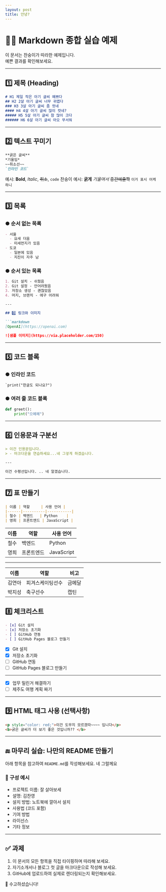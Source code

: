 ```yaml
---
layout: post
title: 안녕?
---
```


# 🧑‍💻 Markdown 종합 실습 예제

이 문서는 찬숭이가 따라한 예제입니다.  
예쁜 결과를 확인해보세요.

---

## 1️⃣ 제목 (Heading)

```markdown
# H1 제일 작은 아기 글씨 예쁘다
## H2 2살 아기 글씨 너무 귀엽다
### H3 3살 아기 글씨 좀 컷네
#### H4 4살 아기 글씨 많이 컷네?
##### H5 5살 아기 글씨 참 많이 크다
###### H6 6살 아기 글씨 아오 무서워

```

---

## 2️⃣ 텍스트 꾸미기

```markdown
**굵은 글씨**
*기울임*
~~취소선~~
`인라인 코드`
```

예시: **Bold**, *Italic*, ~~취소~~, `code`
찬숭이 예시: **굵게** *기울여서* ~~중간에줄쫙~~ `이거 표시 어케 하니`

---

## 3️⃣ 목록

### ● 순서 없는 목록

```markdown
- 서울
  - 요새 더움
  - 미세먼지가 있음
- 도쿄
  - 일본에 있음
  - 지진이 자주 남
```

### ● 순서 있는 목록

```markdown
1. Git 설치 - 쉬웠음
2. Git 설정 - 안어려웠음 
3. 저장소 생성 - 괜찮았음
4. 머지, 브랜치 - 에구 어려워

---

## 4️⃣ 링크와 이미지

```markdown
[OpenAI](https://openai.com)

![샘플 이미지](https://via.placeholder.com/150)
```

---

## 5️⃣ 코드 블록

### ● 인라인 코드

```markdown
`print("한글도 되나요?")
```

### ● 여러 줄 코드 블록

```python
def greet():
    print("으헤헤")
```

---

## 6️⃣ 인용문과 구분선

```markdown
> 이건 인용문입니다.
> - 마크다운을 연습하세요...네 그겋게 하겠습니다.

---

이건 수평선입니다. .. 네 알겠습니다.
```

---

## 7️⃣ 표 만들기

```markdown
| 이름 | 역할     | 사용 언어 |
|------|----------|-----------|
| 철수 | 백엔드   | Python    |
| 영희 | 프론트엔드 | JavaScript |
```

| 이름 | 역할     | 사용 언어 |
|------|----------|-----------|
| 철수 | 백엔드   | Python    |
| 영희 | 프론트엔드 | JavaScript |

---

| 이름 | 역할     | 비고 |
|------|----------|-----------|
| 김연아 | 피겨스케이팅선수   | 금메달    |
| 박지성 | 축구선수 | 캡틴 |


## 8️⃣ 체크리스트

```markdown
- [x] Git 설치
- [x] 저장소 초기화
- [ ] GitHub 연동
- [ ] GitHub Pages 블로그 만들기
```

- [x] Git 설치  
- [x] 저장소 초기화  
- [ ] GitHub 연동  
- [ ] GitHub Pages 블로그 만들기  
---
- [x] 업무 밀린거 해결하기 
- [ ] 제주도 여행 계획 짜기
---

## 9️⃣ HTML 태그 사용 (선택사항)

```markdown
<p style="color: red;">이건 도무지 모르겠따~~~~ 입니다</p>
<b>굵은 글씨가 더 보기 좋은 것입니까?? </b>
```

---

## 🔚 마무리 실습: 나만의 README 만들기

아래 항목을 참고하여 `README.md`를 작성해보세요. 네 그럴께요

### 📌 구성 예시

- 프로젝트 이름: 잘 살아보세
- 설명: 김찬영
- 설치 방법: 노트북에 깔아서 설치
- 사용법 (코드 포함)
- 기여 방법
- 라이선스
- 기타 정보

---

## ✅ 과제

1. 이 문서의 모든 항목을 직접 타이핑하며 따라해 보세요.
2. 자기소개서나 블로그 첫 글을 마크다운으로 작성해 보세요.
3. GitHub에 업로드하여 실제로 렌더링되는지 확인해보세요.

🎉 수고하셨습니다!
